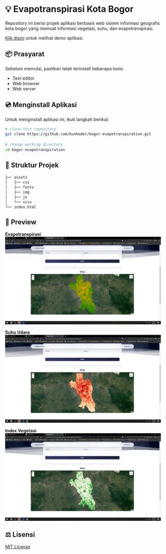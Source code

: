 # :bulb: Evapotranspirasi Kota Bogor

Repository ini berisi projek aplikasi berbasis web sistem informasi geografis kota bogor yang memuat informasi vegetasi, suhu, dan evapotranspirasi.

[Klik disini](https://rumahpenelitian.github.io/bogor-city-evapotranspiration/) untuk melihat demo aplikasi.

## :package: Prasyarat

Sebelum memulai, pastikan telah terinstall beberapa tools:
* Text editor
* Web browser
* Web server

## :cd: Menginstall Aplikasi

Untuk menginstall aplikasi ini, ikuti langkah berikut:

```bash
# clone this repository
git clone https://github.com/kunkoder/bogor-evapotranspiration.git

# change working directory
cd bogor-evapotranspiration
```

## :open_file_folder: Struktur Projek

```text
├── assets
│   ├── css
│   ├── fonts
│   ├── img
│   ├── js
│   └── scss
└── index.html
```

## :eyes: Preview

**Evapotranspirasi**
![alt text](https://raw.githubusercontent.com/kunkoder/bogor-evapotranspiration/master/assets/img/preview-evapotranspiration.png)


**Suhu Udara**
![alt text](https://raw.githubusercontent.com/kunkoder/bogor-evapotranspiration/master/assets/img/preview-temperature.png)


**Index Vegetasi**
![alt text](https://raw.githubusercontent.com/kunkoder/bogor-evapotranspiration/master/assets/img/preview-ndvi.png)

## :balance_scale: Lisensi

[MIT License](https://github.com/kunkoder/espeka/blob/main/LICENSE)
